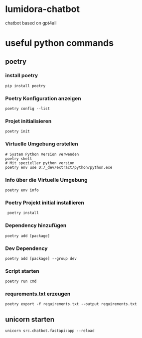 # lumidora-chatbot
chatbot based on gpt4all


# useful python commands
## poetry

### install poetry
    pip install poetry

### Poetry Konfiguration anzeigen
    poetry config --list

### Projet initialisieren
    poetry init

### Virtuelle Umgebung erstellen
    # System Python Version verwenden
    poetry shell
    # Mit spezieller python version
    poetry env use D:/_dev/extract/python/python.exe

### Info über die Virtuelle Umgebung
    poetry env info

### Poetry Projekt initial installieren
     poetry install

### Dependency hinzufügen
    poetry add [package]

### Dev Dependency
    poetry add [package] --group dev

### Script starten
    poetry run cmd

### requrements.txt erzeugen
    poetry export -f requirements.txt --output requirements.txt


## unicorn starten
    unicorn src.chatbot.fastapi:app --reload



